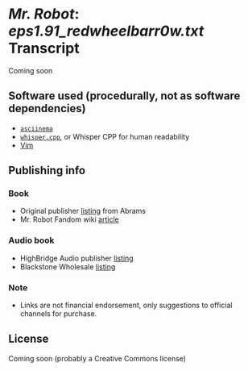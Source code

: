 # _Mr. Robot_: _eps1.91_redwheelbarr0w.txt_ Transcript

Coming soon

## Software used (procedurally, not as software dependencies)
* [`asciinema`](https://asciinema.org/)
* [`whisper.cpp`](https://github.com/ggerganov/whisper.cpp), or Whisper CPP for human readability
* [Vim](https://en.wikipedia.org/wiki/Vim_(text_editor))

## Publishing info
### Book
* Original publisher [listing](https://www.abramsbooks.com/product/mr-robot-red-wheelbarrow_9781419724428/) from Abrams
* Mr. Robot Fandom wiki [article](https://mrrobot.fandom.com/wiki/Eps1.91_redwheelbarr0w.txt)
### Audio book
* HighBridge Audio publisher [listing](https://highbridgeaudio.com/mrrobotredwheelbarrow.html)
* Blackstone Wholesale [listing](https://www.blackstonewholesale.com/mr-robot-red-wheelbarrow?sp=261536)

### Note
* Links are not financial endorsement, only suggestions to official channels for purchase.

## License
Coming soon (probably a Creative Commons license)
